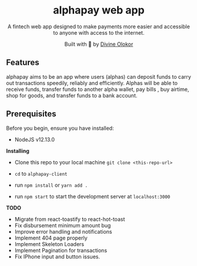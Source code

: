 <h1 align='center'><b>alphapay web app</b></h1>  
<p align='center'>
A fintech web app designed to make payments more easier and accessible to anyone with access to the internet.
</p>

<p align="center">
Built with 💖 by <a href='https://github.com/divee789'>Divine Olokor</a>
</p>

## **Features**

alphapay aims to be an app where users (alphas) can deposit funds to carry out transactions speedily, reliably and efficiently. Alphas will be able to receive funds, transfer funds to another alpha wallet, pay bills , buy airtime, shop for goods, and transfer funds to a bank account.

## **Prerequisites**

Before you begin, ensure you have installed:

- NodeJS v12.13.0

**Installing**

- Clone this repo to your local machine `git clone <this-repo-url>`

- `cd` to `alphapay-client`

- run `npm install` or `yarn add .`
- run `npm start` to start the development server at `localhost:3000`

**TODO**

- Migrate from react-toastify to react-hot-toast
- Fix disbursement minimum amount bug
- Improve error handling and notifications
- Implement 404 page properly
- Implement Skeleton Loaders
- Implement Pagination for transactions
- Fix IPhone input and button issues.
